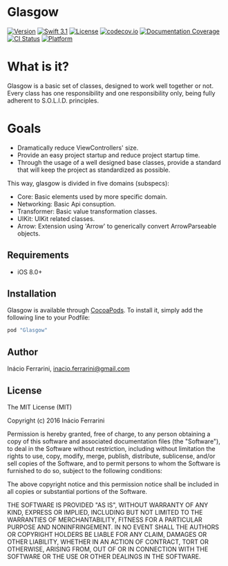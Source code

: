 # Glasgow
[![Version](https://img.shields.io/cocoapods/v/Glasgow.svg?style=flat)](http://cocoapods.org/pods/Glasgow)
[![Swift 3.1](https://img.shields.io/badge/Swift-3.1-green.svg?style=flat)](https://swift.org/)
[![License](https://img.shields.io/cocoapods/l/Glasgow.svg?style=flat)](http://cocoapods.org/pods/Glasgow)
[![codecov.io](https://codecov.io/github/inacioferrarini/Glasgow/coverage.svg?branch=master)](https://codecov.io/github/inacioferrarini/Glasgow)
[![Documentation Coverage](https://inacioferrarini.github.io/glasgow/0.1.5/badge.svg)](https://github.com/realm/jazzy)
[![CI Status](http://img.shields.io/travis/inacioferrarini/Glasgow.svg?style=flat)](https://travis-ci.org/inacioferrarini/Glasgow)
[![Platform](https://img.shields.io/cocoapods/p/Glasgow.svg?style=flat)](http://cocoapods.org/pods/Glasgow)


# What is it?
Glasgow is a basic set of classes, designed to work well together or not.
Every class has one responsibility and one responsibility only, being fully adherent to S.O.L.I.D. principles.

# Goals
* Dramatically reduce ViewControllers' size.
* Provide an easy project startup and reduce project startup time.
* Through the usage of a well designed base classes, provide a standard that will keep the project as standardized as possible.

This way, glasgow is divided in five domains (subspecs):
* Core: Basic elements used by more specific domain.
* Networking: Basic Api consuption.
* Transformer: Basic value transformation classes.
* UIKit: UIKit related classes.
* Arrow: Extension using 'Arrow' to generically convert ArrowParseable objects.

## Requirements
* iOS 8.0+

## Installation
Glasgow is available through [CocoaPods](http://cocoapods.org). To install
it, simply add the following line to your Podfile:

```ruby
pod "Glasgow"
```

## Author
Inácio Ferrarini, inacio.ferrarini@gmail.com

## License
The MIT License (MIT)

Copyright (c) 2016 Inácio Ferrarini

Permission is hereby granted, free of charge, to any person obtaining a copy
of this software and associated documentation files (the "Software"), to deal
in the Software without restriction, including without limitation the rights
to use, copy, modify, merge, publish, distribute, sublicense, and/or sell
copies of the Software, and to permit persons to whom the Software is
furnished to do so, subject to the following conditions:

The above copyright notice and this permission notice shall be included in all
copies or substantial portions of the Software.

THE SOFTWARE IS PROVIDED "AS IS", WITHOUT WARRANTY OF ANY KIND, EXPRESS OR
IMPLIED, INCLUDING BUT NOT LIMITED TO THE WARRANTIES OF MERCHANTABILITY,
FITNESS FOR A PARTICULAR PURPOSE AND NONINFRINGEMENT. IN NO EVENT SHALL THE
AUTHORS OR COPYRIGHT HOLDERS BE LIABLE FOR ANY CLAIM, DAMAGES OR OTHER
LIABILITY, WHETHER IN AN ACTION OF CONTRACT, TORT OR OTHERWISE, ARISING FROM,
OUT OF OR IN CONNECTION WITH THE SOFTWARE OR THE USE OR OTHER DEALINGS IN THE
SOFTWARE.
